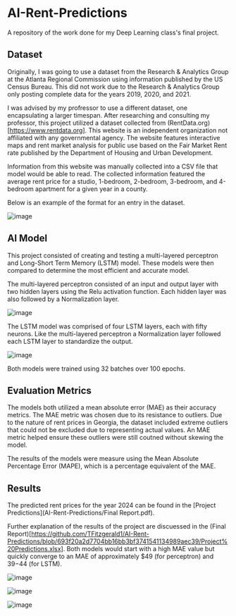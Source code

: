 # AI-Rent-Predictions
A repository of the work done for my Deep Learning class's final project.

## Dataset
Originally, I was going to use a dataset from the Research & Analytics Group at the Atlanta Regional Commission using information published by the US Census Bureau. This did not work due to the Research & Analytics Group only posting complete data for the years 2019, 2020, and 2021.

I was advised by my profressor to use a different dataset, one encapsulating a larger timespan. After researching and consulting my professor, this project utilized a dataset collected from (RentData.org)[https://www.rentdata.org]. This website is an independent organization not affiliated with any governmental agency. The website features interactive maps and rent market analysis for public use based on the Fair Market Rent rate published by the Department of Housing and Urban Development. 

Information from this website was manually collected into a CSV file that model would be able to read. The collected information featured the average rent price for a studio, 1-bedroom, 2-bedroom, 3-bedroom, and 4-bedroom apartment for a given year in a county.

Below is an example of the format for an entry in the dataset.

![image](https://github.com/user-attachments/assets/fb8218a8-2738-41ba-bc1c-a50a89c40233)

## AI Model
This project consisted of creating and testing a multi-layered perceptron and Long-Short Term Memory (LSTM) model. These models were then compared to determine the most efficient and accurate model. 

The multi-layered perceptron consisted of an input and output layer with two hidden layers using the Relu activation function. Each hidden layer was also followed by a Normalization layer. 

![image](https://github.com/user-attachments/assets/0356a7c9-a643-4064-afb5-bbffab7ff7a9)

The LSTM model was comprised of four LSTM layers, each with fifty neurons. Like the multi-layered perceptron a Normalization layer followed each LSTM layer to standardize the output. 

![image](https://github.com/user-attachments/assets/c7627fde-2dec-4ded-803a-db0521ff8bfb)

Both models were trained using 32 batches over 100 epochs.

## Evaluation Metrics
The models both utilized a mean absolute error (MAE) as their accuracy metrics. The MAE metric was chosen due to its resistance to outliers. Due to the nature of rent prices in Georgia, the dataset included extreme outliers that could not be excluded due to representing actual values. An MAE metric helped ensure these outliers were still coutned without skewing the model.

The results of the models were measure using the Mean Absolute Percentage Error (MAPE), which is a percentage equivalent of the MAE. 

## Results
The predicted rent prices for the year 2024 can be found in the [Project Predictions](AI-Rent-Predictions/Final Report.pdf).

Further explanation of the results of the project are discuessed in the (Final Report)[https://github.com/TFitzgerald1/AI-Rent-Predictions/blob/693f20a2d7704bb16bb3bf3741541134989aec39/Project%20Predictions.xlsx]. Both models would start with a high MAE value but quickly converge to an MAE of approximately $49 (for perceptron) and $39-$44 (for LSTM).

![image](https://github.com/user-attachments/assets/c6c838f8-58f5-43fc-9558-c9104daa6781)

![image](https://github.com/user-attachments/assets/3c92e5b0-796b-4224-95c7-182b1a4f263c)

![image](https://github.com/user-attachments/assets/1cf36bf5-3acf-4917-a54e-91ad6ef4f51b)
